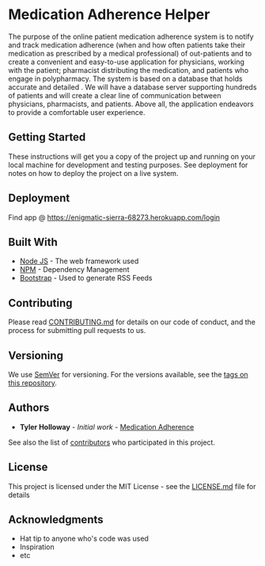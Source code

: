 # Medication Adherence Helper

The purpose of the online patient medication adherence system is to notify and track medication adherence (when and how often patients take their medication as prescribed by a medical professional) of out-patients and to create a convenient and easy-to-use application for physicians, working with the patient; pharmacist distributing the medication, and patients who engage in polypharmacy. The system is based on a database that holds accurate and detailed . We will have a database server supporting hundreds of patients and will create a clear line of communication between physicians, pharmacists, and patients. Above all, the application endeavors to provide a comfortable user experience.

## Getting Started

These instructions will get you a copy of the project up and running on your local machine for development and testing purposes. See deployment for notes on how to deploy the project on a live system.


## Deployment

Find app @ https://enigmatic-sierra-68273.herokuapp.com/login

## Built With

* [Node JS](https://nodejs.org/en/) - The web framework used
* [NPM](https://www.npmjs.com) - Dependency Management
* [Bootstrap](https://rometools.github.io/rome/) - Used to generate RSS Feeds

## Contributing

Please read [CONTRIBUTING.md](https://gist.github.com/PurpleBooth/b24679402957c63ec426) for details on our code of conduct, and the process for submitting pull requests to us.

## Versioning

We use [SemVer](http://semver.org/) for versioning. For the versions available, see the [tags on this repository](https://github.com/your/project/tags).

## Authors

* **Tyler Holloway** - *Initial work* - [Medication Adherence](https://github.com/tiloooor/Medical-Adherence-)

See also the list of [contributors](https://github.com/your/project/contributors) who participated in this project.

## License

This project is licensed under the MIT License - see the [LICENSE.md](LICENSE.md) file for details

## Acknowledgments

* Hat tip to anyone who's code was used
* Inspiration
* etc

